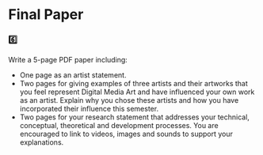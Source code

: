 # Final Paper
### :six: 

Write a 5-page PDF paper including: 
* One page as an artist statement. 
* Two pages for giving examples of three artists and their artworks that you feel represent Digital Media Art and have influenced your own work as an artist. Explain why you chose these artists and how you have incorporated their influence this semester. 
* Two pages for your research statement that addresses your technical, conceptual, theoretical and development processes. You are encouraged to link to videos, images and sounds to support your explanations.
